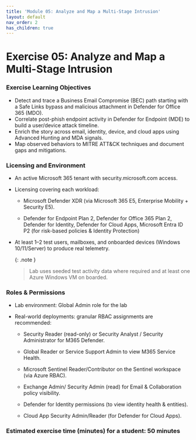 ```yaml
---
title: 'Module 05: Analyze and Map a Multi-Stage Intrusion'
layout: default
nav_order: 2
has_children: true
---
```


# Exercise 05: Analyze and Map a Multi-Stage Intrusion

### **Exercise Learning Objectives**
- Detect and trace a Business Email Compromise (BEC) path starting with a Safe Links bypass and malicious attachment in Defender for Office 365 (MDO).  
- Correlate post-phish endpoint activity in Defender for Endpoint (MDE) to build a user/device attack timeline.  
- Enrich the story across email, identity, device, and cloud apps using Advanced Hunting and MDA signals.  
- Map observed behaviors to MITRE ATT&CK techniques and document gaps and mitigations.  

### **Licensing and Environment** 

- An active Microsoft 365 tenant with security.microsoft.com access. 

- Licensing covering each workload: 

    - Microsoft Defender XDR (via Microsoft 365 E5, Enterprise Mobility + Security E5). 

    - Defender for Endpoint Plan 2, Defender for Office 365 Plan 2, Defender for Identity, Defender for Cloud Apps, Microsoft Entra ID P2 (for risk-based policies & Identity Protection) 

- At least 1–2 test users, mailboxes, and onboarded devices (Windows 10/11/Server) to produce real telemetry. 

    {: .note }
    > Lab uses seeded test activity data where required and at least one Azure Windows VM on boarded. 

### **Roles & Permissions** 

- Lab environment: Global Admin role for the lab 

- Real-world deployments: granular RBAC assignments are recommended: 

    - Security Reader (read-only) or Security Analyst / Security Administrator for M365 Defender. 

    - Global Reader or Service Support Admin to view M365 Service Health.  

    - Microsoft Sentinel Reader/Contributor on the Sentinel workspace (via Azure RBAC). 

    - Exchange Admin/ Security Admin (read) for Email & Collaboration policy visibility. 

    - Defender for Identity permissions (to view identity health & entities). 

    - Cloud App Security Admin/Reader (for Defender for Cloud Apps).


### **Estimated exercise time (minutes) for a student: 50 minutes**

